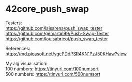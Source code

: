 # 42core_push_swap

Testers: <br />
https://github.com/laisarena/push_swap_tester <br />
https://github.com/gemartin99/Push-Swap-Tester <br />
https://github.com/louisabricot/push_swap_tester <br />

References: <br />
https://md.picasoft.net/ygePDdPSR4KN1PzJ50KHaw?view <br />

My alg visualisation: <br />
100 numbers: https://tinyurl.com/100numsort <br />
500 numbers:  https://tinyurl.com/500numsort <br />
